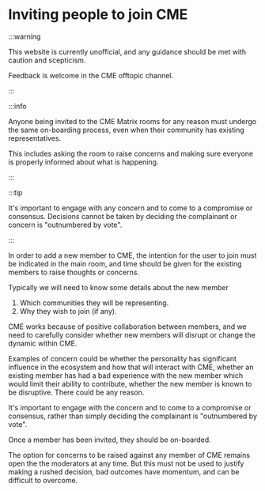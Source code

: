 # Inviting people to join CME

:::warning

This website is currently unofficial, and any guidance should be met
with caution and scepticism.

Feedback is welcome in the CME offtopic channel.

:::

:::info

Anyone being invited to the CME Matrix rooms for any reason must
undergo the same on-boarding process, even when their community has
existing representatives.

This includes asking the room to raise concerns and making sure
everyone is properly informed about what is happening.

:::

:::tip

It's important to engage with any concern and to come to a compromise
or consensus. Decisions cannot be taken by deciding the complainant or
concern is "outnumbered by vote".

:::

In order to add a new member to CME, the intention for the user to
join must be indicated in the main room, and time should be given for
the existing members to raise thoughts or concerns.

Typically we will need to know some details about the new member

1. Which communities they will be representing.
2. Why they wish to join (if any).

CME works because of positive collaboration between members,
and we need to carefully consider whether new members will disrupt
or change the dynamic within CME.

Examples of concern could be whether the personality has significant
influence in the ecosystem and how that will interact with CME,
whether an existing member has had a bad experience with the new
member which would limit their ability to contribute, whether the new
member is known to be disruptive. There could be any reason.

It's important to engage with the concern and to come to a compromise
or consensus, rather than simply deciding the complainant is
"outnumbered by vote".

Once a member has been invited, they should be on-boarded.

The option for concerns to be raised against any member of CME remains
open the the moderators at any time. But this must not be used to
justify making a rushed decision, bad outcomes have momentum, and can
be difficult to overcome.
